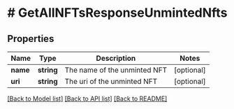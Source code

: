 # # GetAllNFTsResponseUnmintedNfts

## Properties

Name | Type | Description | Notes
------------ | ------------- | ------------- | -------------
**name** | **string** | The name of the unminted NFT | [optional]
**uri** | **string** | The uri of the unminted NFT | [optional]

[[Back to Model list]](../../README.md#models) [[Back to API list]](../../README.md#endpoints) [[Back to README]](../../README.md)
